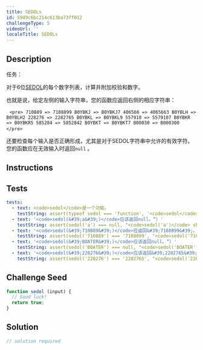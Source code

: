 ```yaml
---
title: SEDOLs
id: 59d9c6bc214c613ba73ff012
challengeType: 5
videoUrl: ''
localeTitle: SEDOLs
---
```


## Description
<section id="description">任务： <p>对于6位<a href="https://en.wikipedia.org/wiki/SEDOL" title="wp：SEDOL">SEDOL</a>的每个数字列表，计算并附加校验和数字。 </p><p>也就是说，给定左侧的输入字符串，您的函数应返回右侧的相应字符串： </p><pre> <code>&lt;pre&gt; 710889 =&gt; 7108899 B0YBKJ =&gt; B0YBKJ7 406566 =&gt; 4065663 B0YBLH =&gt; B0YBLH2 228276 =&gt; 2282765 B0YBKL =&gt; B0YBKL9 557910 =&gt; 5579107 B0YBKR =&gt; B0YBKR5 585284 =&gt; 5852842 B0YBKT =&gt; B0YBKT7 B00030 =&gt; B000300 &lt;/pre&gt;</code> </pre><p>还要检查每个输入是否正确形成，尤其是对于SEDOL字符串中允许的有效字符。您的函数应在无效输入时返回<code>null</code> 。 </p></section>

## Instructions
<section id="instructions">
</section>

## Tests
<section id='tests'>

```yml
tests:
  - text: <code>sedol</code>是一个功能。
    testString: assert(typeof sedol === 'function', '<code>sedol</code> is a function.');
  - text: '<code>sedol(&#39;a&#39;)</code>应该返回null。“）'
    testString: assert(sedol('a') === null, "<code>sedol('a')</code> should return null.");
  - text: '<code>sedol(&#39;710889&#39;)</code>应返回&#39;7108899&#39;。“）'
    testString: assert(sedol('710889') === '7108899', "<code>sedol('710889')</code> should return '7108899'.");
  - text: '<code>sedol(&#39;BOATER&#39;)</code>应该返回null。“）'
    testString: assert(sedol('BOATER') === null, "<code>sedol('BOATER')</code> should return null.");
  - text: '<code>sedol(&#39;228276&#39;)</code>应该返回&#39;2282765&#39;。“）'
    testString: assert(sedol('228276') === '2282765', "<code>sedol('228276')</code> should return '2282765'.");

```

</section>

## Challenge Seed
<section id='challengeSeed'>

<div id='js-seed'>

```js
function sedol (input) {
  // Good luck!
  return true;
}

```

</div>



</section>

## Solution
<section id='solution'>

```js
// solution required
```
</section>
